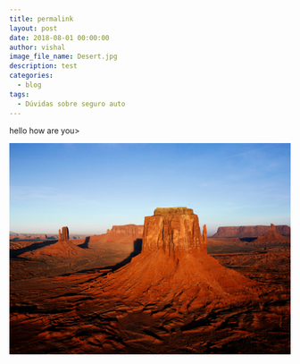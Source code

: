 ```yaml
---
title: permalink
layout: post
date: 2018-08-01 00:00:00
author: vishal
image_file_name: Desert.jpg
description: test
categories:
  - blog
tags:
  - Dúvidas sobre seguro auto
---
```


hello how are you&gt;

![](/uploads/desert-1.jpg)